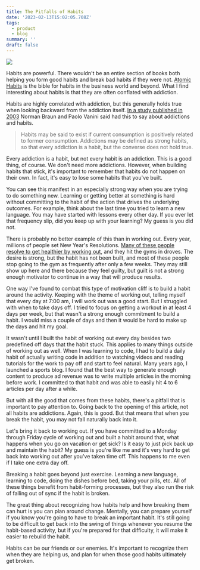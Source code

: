 ```yaml
---
title: The Pitfalls of Habits
date: '2023-02-13T15:02:05.708Z'
tags:
  - product
  - blog
summary: ''
draft: false
---
```

![](https://images.unsplash.com/photo-1542596081-6d3eaca5240c?crop=entropy&cs=tinysrgb&fit=max&fm=jpg&ixid=Mnw0MDkwMjh8MHwxfHNlYXJjaHwxfHxoYWJpdHN8ZW58MHx8fHwxNjc2MzA2MjI4&ixlib=rb-4.0.3&q=80&w=1080)

Habits are powerful. There wouldn't be an entire section of books both helping you form good habits and break bad habits if they were not. [Atomic Habits](https://jamesclear.com/atomic-habits) is the bible for habits in the business world and beyond. What I find interesting about habits is that they are often conflated with addiction.

Habits are highly correlated with addiction, but this generally holds true when looking backward from the addiction itself. [In a study published in 2003](https://www.jstor.org/stable/40752419) Norman Braun and Paolo Vanini said had this to say about addictions and habits.

> Habits may be said to exist if current consumption is positively related to former consumption. Addictions may be defined as strong habits, so that every addiction is a habit, but the converse does not hold true.

Every addiction is a habit, but not every habit is an addiction. This is a good thing, of course. We don't need more addictions. However, when building habits that stick, it's important to remember that habits do not happen on their own. In fact, it's easy to lose some habits that you've built.

You can see this manifest in an especially strong way when you are trying to do something new. Learning or getting better at something is hard without committing to the habit of the action that drives the underlying outcomes. For example, think about the last time you tried to learn a new language. You may have started with lessons every other day. If you ever let that frequency slip, did you keep up with your learning? My guess is you did not.

There is probably no better example of this than in working out. Every year, millions of people set New Year's Resolutions. [Many of these people resolve to get healthier by working out](http://maristpoll.marist.edu/wp-content/uploads/2018/12/NPR_PBS-NewsHour_Marist-Poll_USA-NOS-and-Tables_New-Years-Resolutions_1812061019-1.pdf#page=3), and they hit the gyms in droves. The desire is strong, but the habit has not been built, and most of these people stop going to the gym as frequently after only a few weeks. They may still show up here and there because they feel guilty, but guilt is not a strong enough motivator to continue in a way that will produce results.

One way I've found to combat this type of motivation cliff is to build a habit around the activity. Keeping with the theme of working out, telling myself that every day at 7:00 am, I will work out was a good start. But I struggled with when to take days off. I tried to focus on getting a workout in at least 4 days per week, but that wasn't a strong enough commitment to build a habit. I would miss a couple of days and then it would be hard to make up the days and hit my goal.

It wasn't until I built the habit of working out every day besides two predefined off days that the habit stuck. This applies to many things outside of working out as well. When I was learning to code, I had to build a daily habit of actually writing code in addition to watching videos and reading tutorials for the work to pay off and start to feel natural. Many years ago, I launched a sports blog. I found that the best way to generate enough content to produce ad revenue was to write multiple articles in the morning before work. I committed to that habit and was able to easily hit 4 to 6 articles per day after a while.

But with all the good that comes from these habits, there's a pitfall that is important to pay attention to. Going back to the opening of this article, not all habits are addictions. Again, this is good. But that means that when you break the habit, you may not fall naturally back into it.

Let's bring it back to working out. If you have committed to a Monday through Friday cycle of working out and built a habit around that, what happens when you go on vacation or get sick? Is it easy to just pick back up and maintain the habit? My guess is you're like me and it's very hard to get back into working out after you've taken time off. This happens to me even if I take one extra day off.

Breaking a habit goes beyond just exercise. Learning a new language, learning to code, doing the dishes before bed, taking your pills, etc. All of these things benefit from habit-forming processes, but they also run the risk of falling out of sync if the habit is broken.

The great thing about recognizing how habits help and how breaking them can hurt is you can plan around change. Mentally, you can prepare yourself if you know you're going to have to break an important habit. It's still going to be difficult to get back into the swing of things whenever you resume the habit-based activity, but if you're prepared for that difficulty, it will make it easier to rebuild the habit.

Habits can be our friends or our enemies. It's important to recognize them when they are helping us, and plan for when those good habits ultimately get broken.
